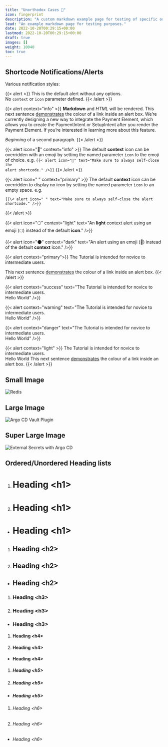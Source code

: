 ```yaml
---
title: "Unorthodox Cases 🦄"
icon: fingerprint
description: "A custom markdown example page for testing of specific or rare styling cases."
lead: "An example markdown page for testing purposes."
date: 2022-10-20T00:29:15+00:00
lastmod: 2022-10-20T00:29:15+00:00
draft: true
images: []
weight: 10040
toc: true
---
```


## Shortcode Notifications/Alerts

Various notification styles:

{{< alert >}}
This is the default alert without any options.<br>No `context` or `icon` parameter defined.
{{< /alert >}}

{{< alert  context="info" >}}
**Markdown** and <em>HTML</em> will be rendered. This next sentence [demonstrates](https://colinwilson.uk) the colour of a link inside an alert box. We’re currently designing a new way to integrate the Payment Element, which allows you to create the PaymentIntent or SetupIntent after you render the Payment Element. If you’re interested in learning more about this feature.

*Beginning* of a second paragraph.
{{< /alert >}}

{{< alert icon="🎃" context="info" >}}
The default <strong>context</strong> icon can be overridden with an emoji by setting the named parameter <code>icon</code> to the emoji of choice. e.g. <code>{{\< alert icon="🎃" text="Make sure to always self-close the alert shortcode." />}}</code>
{{< /alert >}}

{{< alert icon=" " context="primary" >}}
The default <strong>context</strong> icon can be overridden to display no icon by setting the named parameter <code>icon</code> to an empty space. e.g.
```
{{\< alert icon=" " text="Make sure to always self-close the alert shortcode." />}}
```
{{< /alert >}}

{{< alert icon="🌕" context="light" text="An <strong>light</strong> context alert using an emoji (:full_moon:) instead of the default <strong>icon</strong>." />}}

{{< alert icon="🌑" context="dark" text="An alert using an emoji (:jack_o_lantern:) instead of the default <strong>context</strong> icon." />}}

{{< alert context="primary">}}
The Tutorial is intended for novice to intermediate users.

This next sentence [demonstrates](https://colinwilson.uk) the colour of a link inside an alert box.
{{< /alert >}}

{{< alert context="success" text="The Tutorial is intended for novice to intermediate users.<br> Hello World" />}}

{{< alert context="warning" text="The Tutorial is intended for novice to intermediate users.<br> Hello World" />}}

{{< alert context="danger" text="The Tutorial is intended for novice to intermediate users.<br> Hello World" />}}

{{< alert context="light" >}}
The Tutorial is intended for novice to intermediate users.<br> Hello World
This next sentence [demonstrates](https://colinwilson.uk) the colour of a link inside an alert box.
{{< /alert >}}

## Small Image

![Redis](https://res.cloudinary.com/qunux/image/upload/v1643320066/isometric_redis_proxy_icon_nmf5dm.webp)
## Large Image

![Argo CD Vault Plugin](https://res.cloudinary.com/qunux/image/upload/c_scale,w_1200/v1651719756/argocd_vault_plugin_lg_v2.7b_prz2ad.webp)
## Super Large Image

![External Secrets with Argo CD](https://res.cloudinary.com/qunux/image/upload/v1660827109/argocd_eso_how_it_works_v1.3_lg_yw7zen.webp)

## Ordered/Unordered Heading lists

1. # Heading \<h1\>
2. #  Heading \<h1\>

- # Heading \<h1\>

<!-- -->
1. ## Heading \<h2\>
2. ##  Heading \<h2\>

- ## Heading \<h2\>

<!-- -->
1. ### Heading \<h3\>
2. ###  Heading \<h3\>

- ### Heading \<h3\>

<!-- -->
1. #### Heading \<h4\>
2. ####  Heading \<h4\>

- #### Heading \<h4\>

<!-- -->
1. ##### Heading \<h5\>
2. #####  Heading \<h5\>

- ##### Heading \<h5\>

<!-- -->
1. ###### Heading \<h6\>
2. ######  Heading \<h6\>

- ###### Heading \<h6\>
